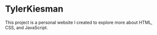 # TylerKiesman
This project is a personal website I created to explore more about HTML, CSS, and JavaScript.
